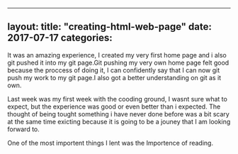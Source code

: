 ﻿
---
layout: 
title:  "creating-html-web-page"
date:   2017-07-17
categories: 
---

It was an amazing experience, I created my very first home page and i also git pushed it into my git page.Git pushing my very own home page felt good because the proccess of doing it, I can confidently say that I can now git push my work to my git page.I also got a better understanding on git as it own.

Last week was my first week with the cooding ground, I wasnt sure what to expect, but the experience was good or even better than i expected.
The thought of being tought something i have never done before was a bit scary at the same time exicting because it is going to be a jouney that I am looking forward to.

One of the most importent things I lent was the Importence of reading. 



